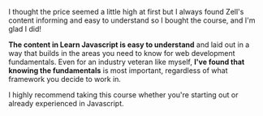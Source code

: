 I thought the price seemed a little high at first but I always found Zell's content informing and easy to understand so I bought the course, and I'm glad I did!

**The content in Learn Javascript is easy to understand** and laid out in a way that builds in the areas you need to know for web development fundamentals. Even for an industry veteran like myself, **I've found that knowing the fundamentals** is most important, regardless of what framework you decide to work in.

I highly recommend taking this course whether you're starting out or already experienced in Javascript.
